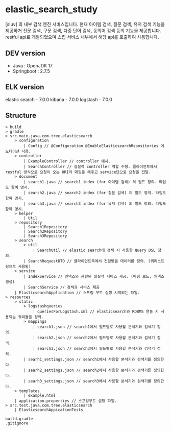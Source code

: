 # elastic_search_study
[sluv] 의 내부 검색 엔진 서비스입니다. 현재 아이템 검색, 질문 검색, 유저 검색 기능을 제공하거 전문 검색, 구문 검색, 다중 단어 검색, 동의어 검색 등의 기능을 제공합니다.
restful api로 개발되었으며 스럽 서비스 내부에서 해당 api를 호출하여 사용합니다.


## DEV version
- Java : OpenJDK 17
- Springboot : 2.7.5

## ELK version
elastic search - 7.0.0
kibana - 7.0.0
logstash - 7.0.0

## Structure
    > build
    > gradle
    > src.main.java.com.tree.elasticsearch
        > configuration
            | Config // @Configuration @EnableElasticsearchRepositories 어노테이션 사용.
        > controller 
            | ExampleController // controller 예시.
            | SearchController // 실질적 controller 역할 수행. 클라이언트에서 restful 방식으로 요청이 오는 URI와 매핑을 해주고 service단으로 요청을 전달.
        > document
            | search1.java // search1 index (for 아이템 검색) 의 필드 정의. 타입도 함꼐 명시. 
            | search2.java // search2 index (for 질문 검색) 의 필드 정의. 타입도 함꼐 명시. 
            | search3.java // search3 index (for 유저 검색) 의 필드 정의. 타입도 함꼐 명시. 
        > helper
            | Util 
        > repository
            | Search1Repository 
            | Search2Repository 
            | Search3Repository 
        > search
            > util
                | SearchUtil // elastic search에 검색 시 사용할 Query DSL 정의. 
            | SearchRequestDTO // 클라이언트측에서 전달받을 데이터를 정의. (쿼리스트링으로 사용됨) 
        > service 
            | IndexService // 인덱스와 관련된 실질적 서비스 제공. (매핑 로드, 인덱스 생성)
            | SearchService // 검색과 서비스 제공 
        | ElasticsearchApplication // 스프링 부트 실행 시작되는 파일. 
    > resources
        > static
            > logstashqueries
                | queriesForLogstash.xml // elasticsearch와 RDBMS 연동 시 사용되는 쿼리들을 정의. 
            > mappings 
                | search1.json // search1에서 필드별로 사용할 분석기와 검색기 정의. 
                | search2.json // search2에서 필드별로 사용할 분석기와 검색기 정의. 
                | search3.json // search3에서 필드별로 사용할 분석기와 검색기 정의. 
            | searh1_settings.json // search1에서 사용할 분석기와 검색기를 정의한다.  
            | searh2_settings.json // search2에서 사용할 분석기와 검색기를 정의한다.  
            | searh3_settings.json // search3에서 사용할 분석기와 검색기를 정의한다.  
        > templates
            | example.html
        | application.properties // 스프링부트 설정 파일. 
    > src.test.java.com.tree.elasticsearch
        | ElasticsearchAppicationTests 
        
    build.gradle 
    .gitignore

